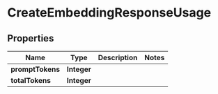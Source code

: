 

# CreateEmbeddingResponseUsage


## Properties

| Name | Type | Description | Notes |
|------------ | ------------- | ------------- | -------------|
|**promptTokens** | **Integer** |  |  |
|**totalTokens** | **Integer** |  |  |



